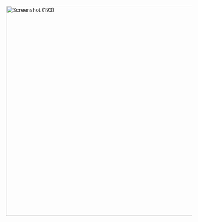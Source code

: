 <img width="568" alt="Screenshot (193)" src="https://github.com/user-attachments/assets/5d94f4a2-d077-40d3-84d1-096df7e94b0d" />
